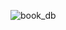 ![book_db](https://github.com/amir-fatyhow/book-backend/assets/100147741/6bf5f05d-c5ba-4e47-a505-40358e9a3a5d)
